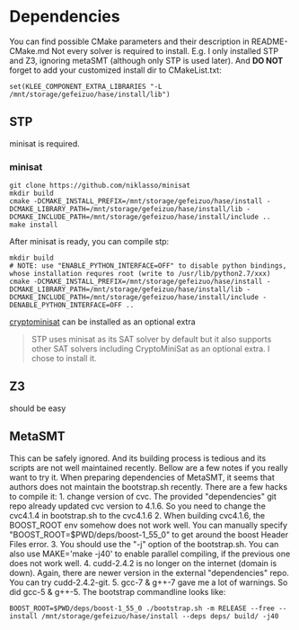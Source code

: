 # Dependencies
You can find possible CMake parameters and their description in README-CMake.md
Not every solver is required to install.
E.g. I only installed STP and Z3, ignoring metaSMT (although only STP is used later).
And **DO NOT** forget to add your customized install dir to CMakeList.txt:
```
set(KLEE_COMPONENT_EXTRA_LIBRARIES "-L /mnt/storage/gefeizuo/hase/install/lib")
```

## STP
minisat is required.
### minisat
```
git clone https://github.com/niklasso/minisat
mkdir build
cmake -DCMAKE_INSTALL_PREFIX=/mnt/storage/gefeizuo/hase/install -DCMAKE_LIBRARY_PATH=/mnt/storage/gefeizuo/hase/install/lib -DCMAKE_INCLUDE_PATH=/mnt/storage/gefeizuo/hase/install/include ..
make install
```
After minisat is ready, you can compile stp:
```
mkdir build
# NOTE: use "ENABLE_PYTHON_INTERFACE=OFF" to disable python bindings, whose installation requres root (write to /usr/lib/python2.7/xxx)
cmake -DCMAKE_INSTALL_PREFIX=/mnt/storage/gefeizuo/hase/install -DCMAKE_LIBRARY_PATH=/mnt/storage/gefeizuo/hase/install/lib -DCMAKE_INCLUDE_PATH=/mnt/storage/gefeizuo/hase/install/include -DENABLE_PYTHON_INTERFACE=OFF ..
```
[cryptominisat](https://github.com/msoos/cryptominisat) can be installed as an optional extra
> STP uses minisat as its SAT solver by default but it also supports other SAT solvers including CryptoMiniSat as an optional extra.
I chose to install it.

## Z3
should be easy

## MetaSMT
This can be safely ignored. And its building process is tedious and its scripts are not well maintained recently.
Bellow are a few notes if you really want to try it.
When preparing dependencies of MetaSMT, it seems that authors does not maintain the bootstrap.sh recently.
There are a few hacks to compile it:
	1. change version of cvc. The provided "dependencies" git repo already updated cvc version to 4.1.6. So you need to change the cvc4.1.4 in bootstrap.sh to the cvc4.1.6
	2. When building cvc4.1.6, the BOOST_ROOT env somehow does not work well. You can manually specify "BOOST_ROOT=$PWD/deps/boost-1_55_0" to get around the boost Header Files error.
	3. You should use the "-j" option of the bootstrap.sh. You can also use MAKE='make -j40' to enable parallel compiling, if the previous one does not work well.
	4. cudd-2.4.2 is no longer on the internet (domain is down). Again, there are newer version in the external "dependencies" repo. You can try cudd-2.4.2-git.
	5. gcc-7 & g++-7 gave me a lot of warnings. So did gcc-5 & g++-5.
The bootstrap commandline looks like:
```
BOOST_ROOT=$PWD/deps/boost-1_55_0 ./bootstrap.sh -m RELEASE --free --install /mnt/storage/gefeizuo/hase/install --deps deps/ build/ -j40
```
